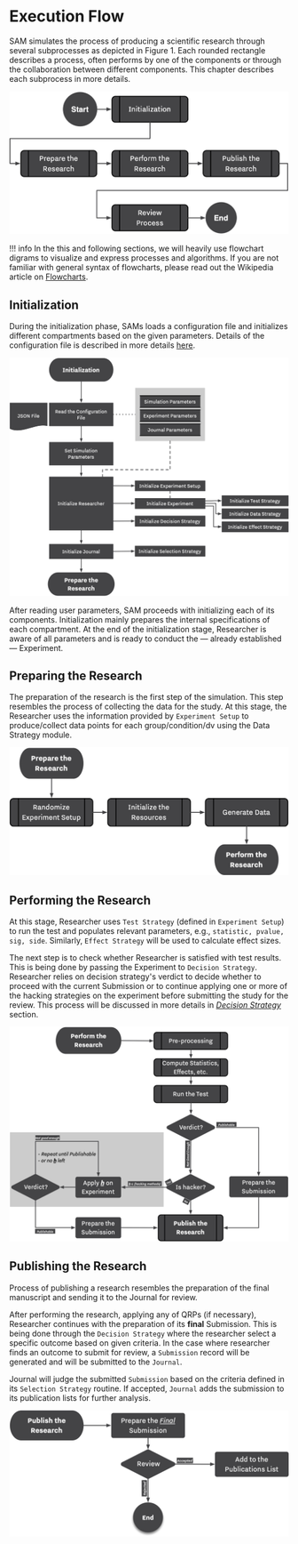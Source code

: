 # Execution Flow

SAM simulates the process of producing a scientific research through several subprocesses as depicted in Figure 1. Each rounded rectangle describes a process, often performs by one of the components or through the collaboration between different components. This chapter describes each subprocess in more details.

![<b>Figure 1.</b> Overall Execution Flow of SAM](/figures/main-routine.png)

!!! info
	In the this and following sections, we will heavily use flowchart digrams to visualize and express processes and algorithms. If you are not familiar with general syntax of flowcharts, please read out the Wikipedia article on [Flowcharts](https://en.wikipedia.org/wiki/Flowchart#Building_blocks).

## Initialization

During the initialization phase, SAMs loads a configuration file and initializes different compartments based on the given parameters. Details of the configuration file is described in more details [here](configuration-file.md). 

![<b>Figure 2.</b> Initialization Routine.](/figures/initialization.png)

After reading user parameters, SAM proceeds with initializing each of its components. Initialization mainly prepares the internal specifications of each compartment. At the end of the initialization stage, Researcher is aware of all parameters and is ready to conduct the — already established — Experiment.

## Preparing the Research

The preparation of the research is the first step of the simulation. This step resembles the process of collecting the data for the study. At this stage, the Researcher uses the information provided by `Experiment Setup` to produce/collect data points for each group/condition/dv using the Data Strategy module.

![<b>Figure 3.</b> Preparing the Research.](/figures/prepare-research.png)

## Performing the Research

At this stage, Researcher uses `Test Strategy` (defined in `Experiment Setup`) to run the test and populates relevant parameters, e.g., `statistic, pvalue, sig, side`. Similarly, `Effect Strategy` will be used to calculate effect sizes.

The next step is to check whether Researcher is satisfied with test results. This is being done by passing the Experiment to `Decision Strategy`. Researcher relies on decision strategy's verdict to decide whether to proceed with the current Submission or to continue applying one or more of the hacking strategies on the experiment before submitting the study for the review. This process will be discussed in more details in *[Decision Strategy](/decision-strategies.md)* section.

![Figure 4. Steps involving performing the research](/figures/perform-research.png)

## Publishing the Research

Process of publishing a research resembles the preparation of the final manuscript and sending it to the Journal for review.

After performing the research, applying any of QRPs (if necessary), Researcher continues with the preparation of its **final** Submission. This is being done through the `Decision Strategy` where the researcher select a specific outcome based on given criteria. In the case where researcher finds an outcome to submit for review, a `Submission` record will be generated and will be submitted to the `Journal`. 

Journal will judge the submitted `Submission` based on the criteria defined in its `Selection Strategy` routine. If accepted, `Journal` adds the submission to its publication lists for further analysis.

![Figure 5. Steps involving publishing a research](/figures/publish-research.png)
